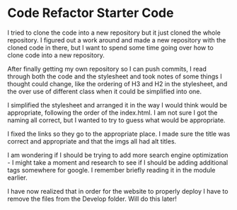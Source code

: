 # Code Refactor Starter Code

I tried to clone the code into a new repository but it just cloned the whole repository. I figured out a work around and made a new repository with the cloned code in there, but I want to spend some time going over how to clone code into a new repository.

After finally getting my own repository so I can push commits, I read through both the code and the stylesheet and took notes of some things I thought could change, like the ordering of H3 and H2 in the stylesheet, and the over use of different class when it could be simplified into one. 

I simplified the stylesheet and arranged it in the way I would think would be appropriate, following the order of the index.html. I am not sure I got the naming all correct, but I wanted to try to guess what would be appropriate. 

I fixed the links so they go to the appropriate place. I made sure the title was correct and appropriate and that the imgs all had alt titles. 

I am wondering if I should be trying to add more search engine optimization - I might take a moment and research to see if I should be adding additional tags somewhere for google. I remember briefly reading it in the module earlier. 

I have now realized that in order for the website to properly deploy I have to remove the files from the Develop folder. Will do this later!


